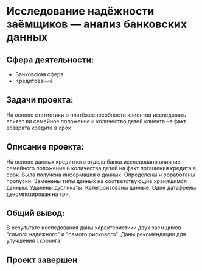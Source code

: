 # Исследование надёжности заёмщиков — анализ банковских данных

## Сфера деятельности:
* Банковская сфера
* Кредитование

## Задачи проекта:

На основе статистики о платёжеспособности клиентов исследовать влияет ли семейное положение и количество детей клиента на факт возврата кредита в срок

## Описание проекта:

На основе данных кредитного отдела банка исследовано влияние семейного положения и
количества детей на факт погашения кредита в срок. Была получена информация о
данных. Определены и обработаны пропуски. Заменены типы данных на соответствующие
хранящимся данным. Удалены дубликаты. Категоризованы данные. Один датафрейм декомпозирован на три.

## Общий вывод:

В результате исследования даны характеристики двух заемщиков - "самого надежного" и "самого рискового". Даны рекомендации для улучшения скоринга.

## Проект завершен
